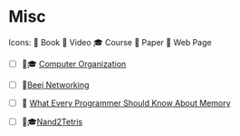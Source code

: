 # Misc

Icons: 📘 Book 🎥 Video 🎓 Course 📄 Paper 🔗 Web Page

-   [ ] 🎥🎓
    [Computer Organization](https://youtube.com/playlist?list=PLhwVAYxlh5dvB1MkZrcRZy6x_a2yORNAu)

-   [ ] 📘[Beej Networking](https://beej.us/guide/bgnet/)

-   [ ] 📘
    [What Every Programmer Should Know About Memory](https://people.freebsd.org/~lstewart/articles/cpumemory.pdf)

-   [ ] 📘🎓[Nand2Tetris](https://www.nand2tetris.org/)
